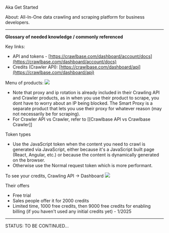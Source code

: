 Aka Get Started

About: All-In-One data crawling and scraping platform for business developers.

---


**Glossary of needed knowledge / commonly referenced**

Key links:
- API and tokens - [https://crawlbase.com/dashboard/account/docs](https://crawlbase.com/dashboard/account/docs)
- Credits (Crawler API): [https://crawlbase.com/dashboard/api](https://crawlbase.com/dashboard/api)

Menu of products:
![](https://i.imgur.com/Kldeygd.png)
- Note that proxy and ip rotation is already included in their Crawling API and Crawler products, as in when you use their product to scrape, you dont have to worry about an IP being blocked. The Smart Proxy is a separate product that lets you use their proxy for whatever reason (may not necessarily be for scraping).
- For Crawler API vs Crawler, refer to [[Crawlbase API vs Crawlbase Crawler]]

Token types
- Use the JavaScript token when the content you need to crawl is generated via JavaScript, either because it's a JavaScript built page (React, Angular, etc.) or because the content is dynamically generated on the browser.
- Otherwise use the Normal request token which is more performant.

To see your credits, Crawling API -> Dashboard
![](https://i.imgur.com/GilJbZM.png)


Their offers
- Free trial
- Sales people offer it for 2000 credits
- Limited time, 1000 free credits, then 9000 free credits for enabling billing (if you haven't used any initial credits yet) - 1/2025

---


STATUS: TO BE CONTINUED...